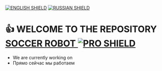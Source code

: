 [![ENGLISH SHIELD](https://img.shields.io/badge/-English-08f?style=flat-square)](https://github.com/UBER-BLACK/SoccerRobotsPro)
[![RUSSIAN SHIELD](https://img.shields.io/badge/-Русский-444?style=flat-square)](https://github.com/UBER-BLACK/SoccerRobotsPro/blob/main/RU_README.md)
# 👍 WELCOME TO THE REPOSITORY [SOCCER ROBOT ![PRO SHIELD](https://img.shields.io/badge/-PRO-F00?style=for-the-badge)](https://github.com/UBER-BLACK/SoccerRobotsPro/)
- We are currently working on 
- Прямо сейчас мы работаем
